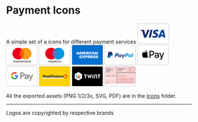 # Payment Icons

A simple set of a icons for different payment services
![Visa](https://github.com/skynebula/payment-icons/blob/master/Icons/payment_visa.png?raw=true) ![Mastercard](https://github.com/skynebula/payment-icons/blob/master/Icons/payment_mastercard.png?raw=true) ![Maestro](https://github.com/skynebula/payment-icons/blob/master/Icons/payment_maestro.png?raw=true) ![American Express](https://github.com/skynebula/payment-icons/blob/master/Icons/payment_amex.png?raw=true) 
![PayPal](https://github.com/skynebula/payment-icons/blob/master/Icons/payment_paypal.png?raw=true)
![Apple Pay](https://github.com/skynebula/payment-icons/blob/master/Icons/payment_applepay.png?raw=true) ![Google Pay](https://github.com/skynebula/payment-icons/blob/master/Icons/payment_googlepay.png?raw=true)
![PostFinance](https://github.com/skynebula/payment-icons/blob/master/Icons/payment_postfinance.png?raw=true) ![Twint](https://github.com/skynebula/payment-icons/blob/master/Icons/payment_twint.png?raw=true) ![BVR](https://github.com/skynebula/payment-icons/blob/master/Icons/payment_bvr.png?raw=true)

All the exported assets (PNG 1/2/3x, SVG, PDF) are in the [Icons](https://github.com/skynebula/payment-icons/tree/master/Icons) folder.

---
Logos are copyrighted by respective brands
